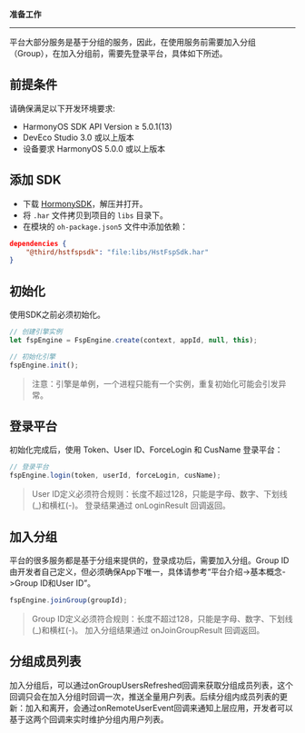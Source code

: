 **准备工作**

---

平台大部分服务是基于分组的服务，因此，在使用服务前需要加入分组（Group），在加入分组前，需要先登录平台，具体如下所述。 

## 前提条件
请确保满足以下开发环境要求:
- HarmonyOS SDK API Version ≥ 5.0.1(13)
- DevEco Studio 3.0 或以上版本
- 设备要求 HarmonyOS 5.0.0 或以上版本

## 添加 SDK
- 下载 [HormonySDK](http://fs.hst.com/download/paas/sdk/harmony/fsp_sdk_harmony.zip)，解压并打开。
- 将 `.har` 文件拷贝到项目的 `libs` 目录下。
- 在模块的 `oh-package.json5` 文件中添加依赖：
```JSON
dependencies {
    "@third/hstfspsdk": "file:libs/HstFspSdk.har"
}
```


## 初始化
使用SDK之前必须初始化。
```TYPESCRIPT
// 创建引擎实例
let fspEngine = FspEngine.create(context, appId, null, this);

// 初始化引擎
fspEngine.init();
```
> 注意：引擎是单例，一个进程只能有一个实例，重复初始化可能会引发异常。

## 登录平台
初始化完成后，使用 Token、User ID、ForceLogin 和 CusName 登录平台：
```TYPESCRIPT
// 登录平台
fspEngine.login(token, userId, forceLogin, cusName);
```
> User ID定义必须符合规则：长度不超过128，只能是字母、数字、下划线(_)和横杠(-)。
登录结果通过 onLoginResult 回调返回。

## 加入分组
平台的很多服务都是基于分组来提供的，登录成功后，需要加入分组。Group ID由开发者自己定义，但必须确保App下唯一，具体请参考“平台介绍->基本概念->Group ID和User ID”。
```TYPESCRIPT
fspEngine.joinGroup(groupId);
```
> Group ID定义必须符合规则：长度不超过128，只能是字母、数字、下划线(_)和横杠(-)。
加入分组结果通过 onJoinGroupResult 回调返回。

## 分组成员列表
加入分组后，可以通过onGroupUsersRefreshed回调来获取分组成员列表，这个回调只会在加入分组时回调一次，推送全量用户列表。后续分组内成员列表的更新：加入和离开，会通过onRemoteUserEvent回调来通知上层应用，开发者可以基于这两个回调来实时维护分组内用户列表。
